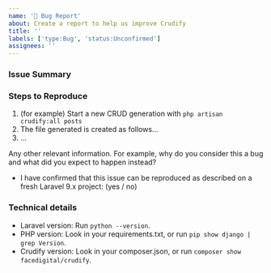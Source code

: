 ```yaml
---
name: '🐞 Bug Report'
about: Create a report to help us improve Crudify
title: ''
labels: ['type:Bug', 'status:Unconfirmed']
assignees: ''
---
```


<!--
Found a bug? Please fill out the sections below. 👍
-->

### Issue Summary

<!--
A summary of the issue.
-->

### Steps to Reproduce

1. (for example) Start a new CRUD generation with `php artisan crudify:all posts`
2. The file generated is created as follows...
3. ...

Any other relevant information. For example, why do you consider this a bug and what did you expect to happen instead?

-   I have confirmed that this issue can be reproduced as described on a fresh Laravel 9.x project: (yes / no)

### Technical details

-   Laravel version: Run `python --version`.
-   PHP version: Look in your requirements.txt, or run `pip show django | grep Version`.
-   Crudify version: Look in your composer.json, or run `composer show facedigital/crudify`.
